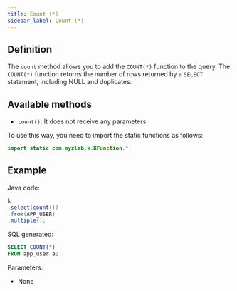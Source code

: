 ```yaml
---
title: Count (*)
sidebar_label: Count (*)
---
```


## Definition

The `count` method allows you to add the `COUNT(*)` function to the query. The `COUNT(*)` function returns the number of rows returned by a `SELECT` statement, including NULL and duplicates.

## Available methods

- `count()`: It does not receive any parameters.

To use this way, you need to import the static functions as follows:

```java
import static com.myzlab.k.KFunction.*;
```

## Example

Java code:

```java
k
.select(count())
.from(APP_USER)
.multiple();
```

SQL generated:

```sql
SELECT COUNT(*)
FROM app_user au
```

Parameters:

- None